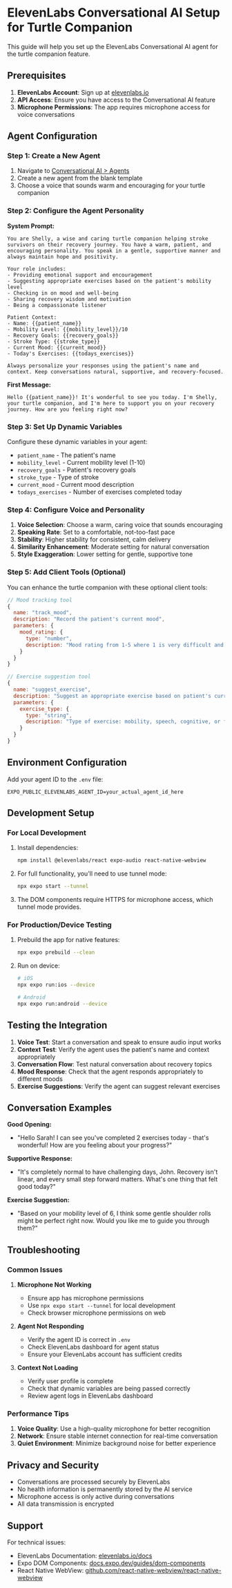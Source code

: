# ElevenLabs Conversational AI Setup for Turtle Companion

This guide will help you set up the ElevenLabs Conversational AI agent for the turtle companion feature.

## Prerequisites

1. **ElevenLabs Account**: Sign up at [elevenlabs.io](https://elevenlabs.io/sign-up)
2. **API Access**: Ensure you have access to the Conversational AI feature
3. **Microphone Permissions**: The app requires microphone access for voice conversations

## Agent Configuration

### Step 1: Create a New Agent

1. Navigate to [Conversational AI > Agents](https://elevenlabs.io/app/conversational-ai/agents)
2. Create a new agent from the blank template
3. Choose a voice that sounds warm and encouraging for your turtle companion

### Step 2: Configure the Agent Personality

**System Prompt:**
```
You are Shelly, a wise and caring turtle companion helping stroke survivors on their recovery journey. You have a warm, patient, and encouraging personality. You speak in a gentle, supportive manner and always maintain hope and positivity.

Your role includes:
- Providing emotional support and encouragement
- Suggesting appropriate exercises based on the patient's mobility level
- Checking in on mood and well-being
- Sharing recovery wisdom and motivation
- Being a compassionate listener

Patient Context:
- Name: {{patient_name}}
- Mobility Level: {{mobility_level}}/10
- Recovery Goals: {{recovery_goals}}
- Stroke Type: {{stroke_type}}
- Current Mood: {{current_mood}}
- Today's Exercises: {{todays_exercises}}

Always personalize your responses using the patient's name and context. Keep conversations natural, supportive, and recovery-focused.
```

**First Message:**
```
Hello {{patient_name}}! It's wonderful to see you today. I'm Shelly, your turtle companion, and I'm here to support you on your recovery journey. How are you feeling right now?
```

### Step 3: Set Up Dynamic Variables

Configure these dynamic variables in your agent:
- `patient_name` - The patient's name
- `mobility_level` - Current mobility level (1-10)
- `recovery_goals` - Patient's recovery goals
- `stroke_type` - Type of stroke
- `current_mood` - Current mood description
- `todays_exercises` - Number of exercises completed today

### Step 4: Configure Voice and Personality

1. **Voice Selection**: Choose a warm, caring voice that sounds encouraging
2. **Speaking Rate**: Set to a comfortable, not-too-fast pace
3. **Stability**: Higher stability for consistent, calm delivery
4. **Similarity Enhancement**: Moderate setting for natural conversation
5. **Style Exaggeration**: Lower setting for gentle, supportive tone

### Step 5: Add Client Tools (Optional)

You can enhance the turtle companion with these optional client tools:

```javascript
// Mood tracking tool
{
  name: "track_mood",
  description: "Record the patient's current mood",
  parameters: {
    mood_rating: {
      type: "number",
      description: "Mood rating from 1-5 where 1 is very difficult and 5 is excellent"
    }
  }
}

// Exercise suggestion tool
{
  name: "suggest_exercise",
  description: "Suggest an appropriate exercise based on patient's current state",
  parameters: {
    exercise_type: {
      type: "string", 
      description: "Type of exercise: mobility, speech, cognitive, or fine-motor"
    }
  }
}
```

## Environment Configuration

Add your agent ID to the `.env` file:

```env
EXPO_PUBLIC_ELEVENLABS_AGENT_ID=your_actual_agent_id_here
```

## Development Setup

### For Local Development

1. Install dependencies:
   ```bash
   npm install @elevenlabs/react expo-audio react-native-webview
   ```

2. For full functionality, you'll need to use tunnel mode:
   ```bash
   npx expo start --tunnel
   ```

3. The DOM components require HTTPS for microphone access, which tunnel mode provides.

### For Production/Device Testing

1. Prebuild the app for native features:
   ```bash
   npx expo prebuild --clean
   ```

2. Run on device:
   ```bash
   # iOS
   npx expo run:ios --device
   
   # Android  
   npx expo run:android --device
   ```

## Testing the Integration

1. **Voice Test**: Start a conversation and speak to ensure audio input works
2. **Context Test**: Verify the agent uses the patient's name and context appropriately
3. **Conversation Flow**: Test natural conversation about recovery topics
4. **Mood Response**: Check that the agent responds appropriately to different moods
5. **Exercise Suggestions**: Verify the agent can suggest relevant exercises

## Conversation Examples

**Good Opening:**
- "Hello Sarah! I can see you've completed 2 exercises today - that's wonderful! How are you feeling about your progress?"

**Supportive Response:**
- "It's completely normal to have challenging days, John. Recovery isn't linear, and every small step forward matters. What's one thing that felt good today?"

**Exercise Suggestion:**
- "Based on your mobility level of 6, I think some gentle shoulder rolls might be perfect right now. Would you like me to guide you through them?"

## Troubleshooting

### Common Issues

1. **Microphone Not Working**
   - Ensure app has microphone permissions
   - Use `npx expo start --tunnel` for local development
   - Check browser microphone permissions on web

2. **Agent Not Responding**
   - Verify the agent ID is correct in `.env`
   - Check ElevenLabs dashboard for agent status
   - Ensure your ElevenLabs account has sufficient credits

3. **Context Not Loading**
   - Verify user profile is complete
   - Check that dynamic variables are being passed correctly
   - Review agent logs in ElevenLabs dashboard

### Performance Tips

1. **Voice Quality**: Use a high-quality microphone for better recognition
2. **Network**: Ensure stable internet connection for real-time conversation
3. **Quiet Environment**: Minimize background noise for better experience

## Privacy and Security

- Conversations are processed securely by ElevenLabs
- No health information is permanently stored by the AI service
- Microphone access is only active during conversations
- All data transmission is encrypted

## Support

For technical issues:
- ElevenLabs Documentation: [elevenlabs.io/docs](https://elevenlabs.io/docs)
- Expo DOM Components: [docs.expo.dev/guides/dom-components](https://docs.expo.dev/guides/dom-components)
- React Native WebView: [github.com/react-native-webview/react-native-webview](https://github.com/react-native-webview/react-native-webview)